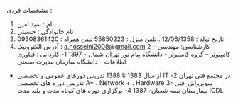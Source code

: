 مشخصات فردی :
1. نام : سید امین
2. نام خانوادگی : حسینی
3. تاریخ تولد : 12/06/1358
.  تلفن منزل : 55850223    تلفن همراه : 09308361420 
6. آدرس الکترونیک : a.hosseini2008@gmail.com
2 – کارشناسی: مهندسی کامپیوتر – گروه کامپیوتر - دانشگاه پیام نور تهران شمال - 1397
1- کاردانی : فناوری اطلاعات – دانشگاه سازمان مدیرت صنعتی 
-  از سال 1383 تا 1388 تدریس دورهای عمومی و تخصصی IT در مجتمع فنی تهران
2-  تدریس دوره های تخصصی A+  ، Network + ، Hardware
3- سوپروایزر فنی بیمارستان نیمه شعبان- 1387
4- برگزاری دوره های کوتاه مدت و بلند مدت ICDL 

